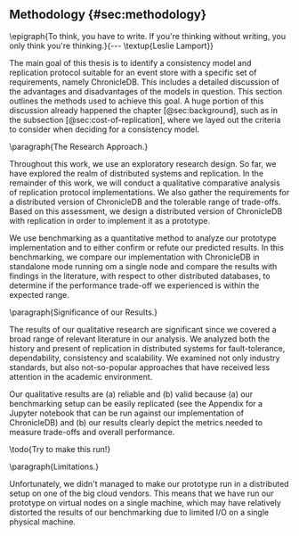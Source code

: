 ## Methodology {#sec:methodology}

\epigraph{To think, you have to write. If you're thinking without writing, you only think you're thinking.}{--- \textup{Leslie Lamport}}

<!-- Restate your thesis or research problem -->
The main goal of this thesis is to identify a consistency model and replication protocol suitable for an event store with a specific set of requirements, namely ChronicleDB. This includes a detailed discussion of the advantages and disadvantages of the models in question. This section outlines the methods used to achieve this goal. A huge portion of this discussion already happened the chapter [@sec:background], such as in the subsection [@sec:cost-of-replication], where we layed out the criteria to consider when deciding for a consistency model.

<!-- Explain the approach you chose; Describe how you collected the data you used -->
\paragraph{The Research Approach.}

Throughout this work, we use an exploratory research design. So far, we have explored the realm of distributed systems and replication. In the remainder of this work, we will conduct a qualitative comparative analysis of replication protocol implementations. We also gather the requirements for a distributed version of ChronicleDB and the tolerable range of trade-offs. Based on this assessment, we design a distributed version of ChronicleDB with replication in order to implement it as a prototype.

We use benchmarking as a quantitative method to analyze our prototype implementation and to either confirm or refute our predicted results. In this benchmarking, we compare our implementation with ChronicleDB in standalone mode running om a single node and compare the results with findings in the literature, with respect to other distributed databases, to determine if the performance trade-off we experienced is within the expected range.

<!-- Evaluate and justify the methodological choices you made
Describe the criteria you used in choosing your approach to your research. List any potential weaknesses in your methodology and present evidence supporting your choice. Include a brief evaluation of other methodology you might have chosen. -->

\paragraph{Significance of our Results.}

The results of our qualitative research are significant since we covered a broad range of relevant literature in our analysis. We analyzed both the history and present of replication in distributed systems for fault-tolerance, dependability, consistency and scalability. We examined not only industry standards, but also not-so-popular approaches that have received less attention in the academic environment. 

Our qualitative results are (a) reliable and (b) valid because (a) our benchmarking setup can be easily replicated (see the Appendix for a Jupyter notebook that can be run against our implementation of ChronicleDB) and (b) our results clearly depict the metrics needed to measure trade-offs and overall performance.

<!-- Discuss any obstacles and their solutions
Outline any obstacles you encountered in your research and list how you overcame them. The problem-solving skills you present in this section strengthen the validity of your research with readers. -->

\todo{Try to make this run!}

\paragraph{Limitations.}

Unfortunately, we didn't managed to make our prototype run in a distributed setup on one of the big cloud vendors. This means that we have run our prototype on virtual nodes on a single machine, which may have relatively distorted the results of our benchmarking due to limited I/O on a single physical machine.

<!-- Cite all sources you used to determine your choice of methodology
The final section of your methodology references the sources you used when determining your overall methodology. This reinforces the validity of your research. -->
